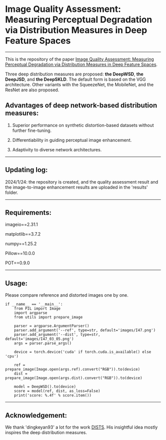 # Image Quality Assessment: Measuring Perceptual Degradation via Distribution Measures in Deep Feature Spaces
----------------------------
This is the repository of the paper [Image Quality Assessment: Measuring Perceptual Degradation via Distribution Measures in Deep Feature Spaces](xxx). 

Three deep distribution measures are proposed: **the DeepWSD**, **the DeepJSD**, and **the DeepSKLD**. The default form is based on the VGG architecture. Other variants with the SqueezeNet, the MobileNet, and the ResNet are also proposed. 

## Advantages of deep network-based distribution measures:
1.  Superior performance on synthetic distortion-based datasets without further fine-tuning.

2.  Differentiability in guiding perceptual image enhancement.

3.  Adaptivity to diverse network architectures.

-----------------------------
## Updating log:
2024/1/24: the repository is created, and the quality assessment result and the image-to-image enhancement results are uploaded in the 'results' folder. 

-----------------------------
## Requirements:
imageio==2.31.1

matplotlib==3.7.2

numpy==1.25.2

Pillow==10.0.0

POT==0.9.0

------------------------------

## Usage:
Please compare reference and distorted images one by one.

    if __name__ == '__main__':
        from PIL import Image
        import argparse
        from utils import prepare_image
    
        parser = argparse.ArgumentParser()
        parser.add_argument('--ref', type=str, default='images/I47.png')
        parser.add_argument('--dist', type=str, default='images/I47_03_05.png')
        args = parser.parse_args()
    
        device = torch.device('cuda' if torch.cuda.is_available() else 'cpu')
    
        ref = prepare_image(Image.open(args.ref).convert("RGB")).to(device)
        dist = prepare_image(Image.open(args.dist).convert("RGB")).to(device)
    
        model = DeepWSD().to(device)
        score = model(ref, dist, as_loss=False)
        print('score: %.4f' % score.item())
------------------------------

## Acknowledgement:
We thank 'dingkeyan93' a lot for the work [DISTS](https://github.com/dingkeyan93/DISTS). His insightful idea mostly inspires the deep distribution measures. 
